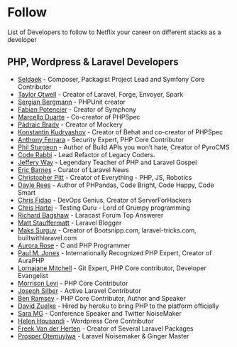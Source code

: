 # Follow
List of Developers to follow to Netflix your career on different stacks as a developer

## PHP, Wordpress & Laravel Developers

* [Seldaek](https://twitter.com/seldaek) - Composer, Packagist Project Lead and Symfony Core Contributor
* [Taylor Otwell](https://twitter.com/taylorotwell) - Creator of Laravel, Forge, Envoyer, Spark
* [Sergian Bergmann](https://twitter.com/s_bergmann) -  PHPUnit creator
* [Fabian Potencier](https://twitter.com/fabpot) - Creator of Symphony 
* [Marcello Duarte](https://twitter.com/_md) - Co-creator of PHPSpec
* [Pádraic Brady](https://twitter.com/padraicb) - Creator of Mockery
* [Konstantin Kudryashov](https://twitter.com/everzet) - Creator of Behat and co-creator of PHPSpec
* [Anthony Ferrara](https://twitter.com/ircmaxell) - Security Expert, PHP Core Contributor
* [Phil Sturgeon](https://twitter.com/philsturgeon) - Author of Build APIs you won’t hate, Creator of PyroCMS
* [Code Rabbi](https://twitter.com/coderabbi) - Lead Refactor of Legacy Coders.
* [Jeffery Way](https://twitter.com/jeffrey_way) - Legendary Teacher of PHP and Laravel Gospel
* [Eric Barnes](https://twitter.com/ericlbarnes) - Curator of Laravel News
* [Christopher Pitt](https://twitter.com/assertchris) - Creator of Everything - PHP, JS, Robotics
* [Dayle Rees](https://twitter.com/daylerees) - Author of PHPandas, Code Bright, Code Happy, Code Smart
* [Chris Fidao](https://twitter.com/fideloper) - DevOps Genius, Creator of ServerForHackers
* [Chris Hartej](https://twitter.com/grmpyprogrammer) - Testing Guru - Lord of Grumpy programming
* [Richard Bagshaw](https://twitter.com/bagwaa) - Laracast Forum Top Answerer
* [Matt Stauffermatt](https://twitter.com/stauffermatt) - Laravel Blogger 
* [Maks Surguy](https://twitter.com/msurguy) - Creator of Bootsnipp.com, laravel-tricks.com, builtwithlaravel.com
* [Aurora Rose](https://twitter.com/auroraeosrose) - C and PHP Programmer
* [Paul M. Jones](https://twitter.com/pmjones) -  Internationally Recognized PHP Expert, Creator of AuraPHP
* [Lornajane Mitchell](https://twitter.com/lornajane) - Git Expert, PHP Core contributor, Developer Evangelist
* [Morrison Levi](https://twitter.com/morrisonlevi) - PHP Core Contributor
* [Joseph Silber](https://github.com/JosephSilber) - Active Laravel Contributor
* [Ben Ramsey](https://twitter.com/ramsey) - PHP Core Contributor, Author and Speaker
* [David Zuelke](https://twitter.com/dzuelke) - Hired by heroku to bring PHP to the platform officially
* [Sara MG](https://twitter.com/SaraMG) - Conference Speaker and Twitter NoiseMaker 
* [Helen Housandi](https://twitter.com/helenhousandi) - Wordpress Core Contributor
* [Freek Van der Herten](https://twitter.com/freekmurze) - Creator of Several Laravel Packages
* [Prosper Otemuyiwa](https://twitter.com/unicodeveloper) - Laravel Noisemaker & Ginger Master
